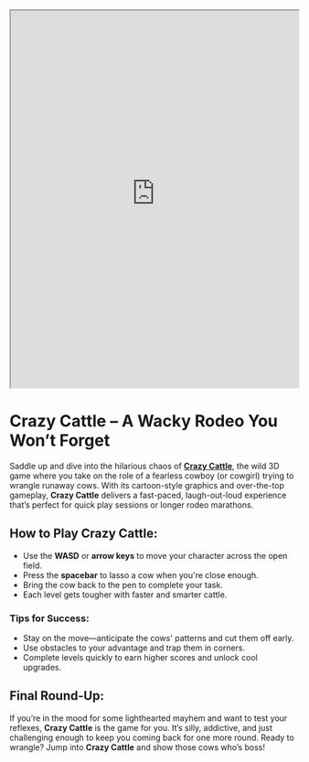 <iframe src="https://html5.gamedistribution.com/c20fc92d9de64674a67c621cb03e079d/?gd_sdk_referrer_url=https://gamedistribution.com/games/gt-formula-championship/" width="100%" height="660" allowfullscreen=""></iframe>
<!DOCTYPE html>
<html lang="en">
<head>
  <meta charset="UTF-8">
  <meta name="viewport" content="width=device-width, initial-scale=1.0">

</head>
<body>
  <h1>Crazy Cattle – A Wacky Rodeo You Won’t Forget</h1>
  <p>
    Saddle up and dive into the hilarious chaos of <strong><a href="https://colorrush.org/crazy-cattle">Crazy Cattle</a></strong>, the wild 3D game where you take on the role of a fearless cowboy (or cowgirl) trying to wrangle runaway cows. With its cartoon-style graphics and over-the-top gameplay, <strong>Crazy Cattle</strong> delivers a fast-paced, laugh-out-loud experience that’s perfect for quick play sessions or longer rodeo marathons.
  </p>

  <h2>How to Play Crazy Cattle:</h2>
  <ul>
    <li>Use the <strong>WASD</strong> or <strong>arrow keys</strong> to move your character across the open field.</li>
    <li>Press the <strong>spacebar</strong> to lasso a cow when you're close enough.</li>
    <li>Bring the cow back to the pen to complete your task.</li>
    <li>Each level gets tougher with faster and smarter cattle.</li>
  </ul>

  <h3>Tips for Success:</h3>
  <ul>
    <li>Stay on the move—anticipate the cows' patterns and cut them off early.</li>
    <li>Use obstacles to your advantage and trap them in corners.</li>
    <li>Complete levels quickly to earn higher scores and unlock cool upgrades.</li>
  </ul>

  <h2>Final Round-Up:</h2>
  <p>
    If you’re in the mood for some lighthearted mayhem and want to test your reflexes, <strong>Crazy Cattle</strong> is the game for you. It’s silly, addictive, and just challenging enough to keep you coming back for one more round. Ready to wrangle? Jump into <strong>Crazy Cattle</strong> and show those cows who’s boss!
  </p>
</body>
</html>
